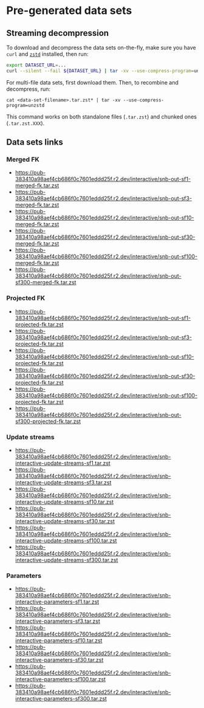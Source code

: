 # Pre-generated data sets

## Streaming decompression

To download and decompress the data sets on-the-fly, make sure you have `curl` and [`zstd`](https://facebook.github.io/zstd/) installed, then run:

```bash
export DATASET_URL=...
curl --silent --fail ${DATASET_URL} | tar -xv --use-compress-program=unzstd
```

For multi-file data sets, first download them. Then, to recombine and decompress, run:

```
cat <data-set-filename>.tar.zst* | tar -xv --use-compress-program=unzstd
```

This command works on both standalone files (`.tar.zst`) and chunked ones (`.tar.zst.XXX`).


## Data sets links

### Merged FK

* https://pub-383410a98aef4cb686f0c7601eddd25f.r2.dev/interactive/snb-out-sf1-merged-fk.tar.zst
* https://pub-383410a98aef4cb686f0c7601eddd25f.r2.dev/interactive/snb-out-sf3-merged-fk.tar.zst
* https://pub-383410a98aef4cb686f0c7601eddd25f.r2.dev/interactive/snb-out-sf10-merged-fk.tar.zst
* https://pub-383410a98aef4cb686f0c7601eddd25f.r2.dev/interactive/snb-out-sf30-merged-fk.tar.zst
* https://pub-383410a98aef4cb686f0c7601eddd25f.r2.dev/interactive/snb-out-sf100-merged-fk.tar.zst
* https://pub-383410a98aef4cb686f0c7601eddd25f.r2.dev/interactive/snb-out-sf300-merged-fk.tar.zst

### Projected FK

* https://pub-383410a98aef4cb686f0c7601eddd25f.r2.dev/interactive/snb-out-sf1-projected-fk.tar.zst
* https://pub-383410a98aef4cb686f0c7601eddd25f.r2.dev/interactive/snb-out-sf3-projected-fk.tar.zst
* https://pub-383410a98aef4cb686f0c7601eddd25f.r2.dev/interactive/snb-out-sf10-projected-fk.tar.zst
* https://pub-383410a98aef4cb686f0c7601eddd25f.r2.dev/interactive/snb-out-sf30-projected-fk.tar.zst
* https://pub-383410a98aef4cb686f0c7601eddd25f.r2.dev/interactive/snb-out-sf100-projected-fk.tar.zst
* https://pub-383410a98aef4cb686f0c7601eddd25f.r2.dev/interactive/snb-out-sf300-projected-fk.tar.zst

### Update streams

* https://pub-383410a98aef4cb686f0c7601eddd25f.r2.dev/interactive/snb-interactive-update-streams-sf1.tar.zst
* https://pub-383410a98aef4cb686f0c7601eddd25f.r2.dev/interactive/snb-interactive-update-streams-sf3.tar.zst
* https://pub-383410a98aef4cb686f0c7601eddd25f.r2.dev/interactive/snb-interactive-update-streams-sf10.tar.zst
* https://pub-383410a98aef4cb686f0c7601eddd25f.r2.dev/interactive/snb-interactive-update-streams-sf30.tar.zst
* https://pub-383410a98aef4cb686f0c7601eddd25f.r2.dev/interactive/snb-interactive-update-streams-sf100.tar.zst
* https://pub-383410a98aef4cb686f0c7601eddd25f.r2.dev/interactive/snb-interactive-update-streams-sf300.tar.zst

### Parameters

* https://pub-383410a98aef4cb686f0c7601eddd25f.r2.dev/interactive/snb-interactive-parameters-sf1.tar.zst
* https://pub-383410a98aef4cb686f0c7601eddd25f.r2.dev/interactive/snb-interactive-parameters-sf3.tar.zst
* https://pub-383410a98aef4cb686f0c7601eddd25f.r2.dev/interactive/snb-interactive-parameters-sf10.tar.zst
* https://pub-383410a98aef4cb686f0c7601eddd25f.r2.dev/interactive/snb-interactive-parameters-sf30.tar.zst
* https://pub-383410a98aef4cb686f0c7601eddd25f.r2.dev/interactive/snb-interactive-parameters-sf100.tar.zst
* https://pub-383410a98aef4cb686f0c7601eddd25f.r2.dev/interactive/snb-interactive-parameters-sf300.tar.zst
